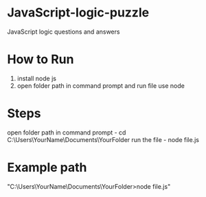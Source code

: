 # JavaScript-logic-puzzle
JavaScript logic  questions and answers


# How to Run
1. install node js
2. open folder path in command prompt and run file use node


# Steps
open folder path in command prompt
     - cd C:\Users\YourName\Documents\YourFolder 
run the file
     - node file.js


# Example path
"C:\Users\YourName\Documents\YourFolder>node file.js"


